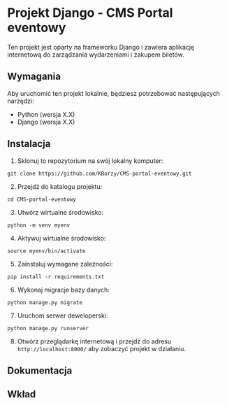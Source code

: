 

# Projekt Django - CMS Portal eventowy

Ten projekt jest oparty na frameworku Django i zawiera aplikację internetową do zarządzania wydarzeniami i zakupem biletów.

## Wymagania

Aby uruchomić ten projekt lokalnie, będziesz potrzebować następujących narzędzi:

- Python (wersja X.X)
- Django (wersja X.X)

## Instalacja

1. Sklonuj to repozytorium na swój lokalny komputer:

```
git clone https://github.com/KBorzy/CMS-portal-eventowy.git
```

2. Przejdź do katalogu projektu:

```
cd CMS-portal-eventowy
```

3. Utwórz wirtualne środowisko:

```
python -m venv myenv
```

4. Aktywuj wirtualne środowisko:

```
source myenv/bin/activate
```

5. Zainstaluj wymagane zależności:

```
pip install -r requirements.txt
```

6. Wykonaj migracje bazy danych:

```
python manage.py migrate
```

7. Uruchom serwer deweloperski:

```
python manage.py runserver
```

8. Otwórz przeglądarkę internetową i przejdź do adresu `http://localhost:8000/` aby zobaczyć projekt w działaniu.

## Dokumentacja
## Wkład


